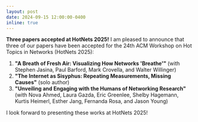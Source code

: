 ```yaml
---
layout: post
date: 2024-09-15 12:00:00-0400
inline: true
---
```


**Three papers accepted at HotNets 2025!** I am pleased to announce that three of our papers have been accepted for the 24th ACM Workshop on Hot Topics in Networks (HotNets 2025):

1. **"A Breath of Fresh Air: Visualizing How Networks 'Breathe'"** (with Stephen Jasina, Paul Barford, Mark Crovella, and Walter Willinger)
2. **"The Internet as Sisyphus: Repeating Measurements, Missing Causes"** (solo author)
3. **"Unveiling and Engaging with the Humans of Networking Research"** (with Nova Ahmed, Laura Gazda, Eric Greenlee, Shelby Hagemann, Kurtis Heimerl, Esther Jang, Fernanda Rosa, and Jason Young)

I look forward to presenting these works at HotNets 2025!
